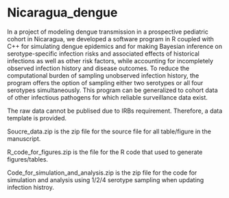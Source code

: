 # Nicaragua_dengue

In a project of modeling dengue transmission in a prospective pediatric cohort in Nicaragua, we developed a software program in R coupled with C++ for simulating dengue epidemics and for making Bayesian inference on serotype-specific infection risks and associated effects of historical infections as well as other risk factors, while accounting for incompletely observed infection history and disease outcomes. To reduce the computational burden of sampling unobserved infection history, the program offers the option of sampling either two serotypes or all four serotypes simultaneously. This program can be generalized to cohort data of other infectious pathogens for which reliable surveillance data exist.

The raw data cannot be publised due to IRBs requirement. Therefore, a data template is provided.

Soucre_data.zip is the zip file for the source file for all table/figure in the manuscript.

R_code_for_figures.zip is the file for the R code that used to generate figures/tables.

Code_for_simulation_and_analysis.zip is the zip file for the code for simulation and analysis using 1/2/4 serotype sampling when updating infection histroy.
